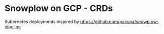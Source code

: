 # Snowplow on GCP - CRDs

Kubernetes deployments inspired by https://github.com/pacuna/snowplow-pipeline

